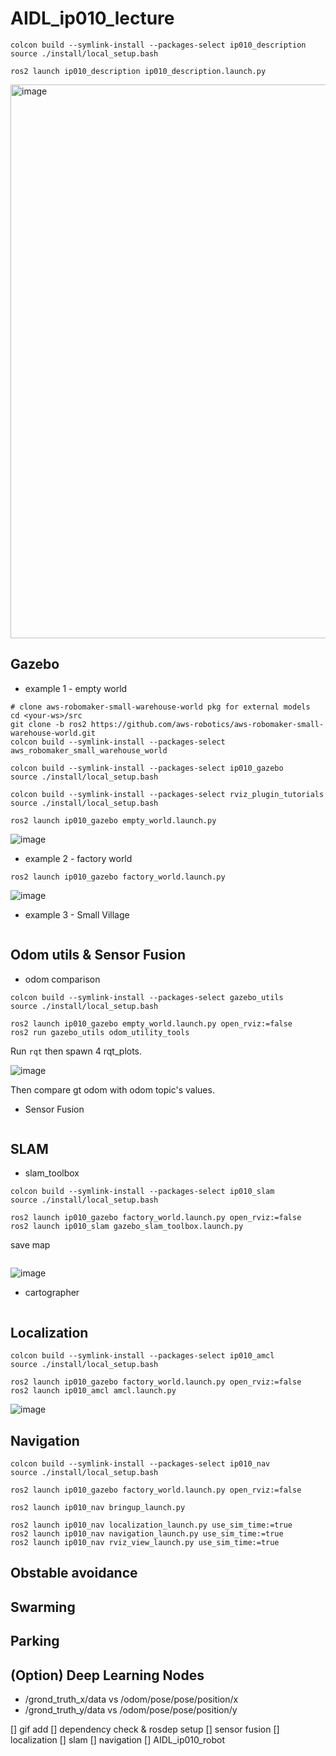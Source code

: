 # AIDL_ip010_lecture

```
colcon build --symlink-install --packages-select ip010_description
source ./install/local_setup.bash

ros2 launch ip010_description ip010_description.launch.py
```

<img width="886" alt="image" src="https://user-images.githubusercontent.com/12381733/164188762-98a6ba84-fdd2-4a0f-a6dc-c5c6abe946fb.png">

## Gazebo

* example 1 - empty world

```
# clone aws-robomaker-small-warehouse-world pkg for external models
cd <your-ws>/src
git clone -b ros2 https://github.com/aws-robotics/aws-robomaker-small-warehouse-world.git
colcon build --symlink-install --packages-select aws_robomaker_small_warehouse_world

colcon build --symlink-install --packages-select ip010_gazebo
source ./install/local_setup.bash

colcon build --symlink-install --packages-select rviz_plugin_tutorials
source ./install/local_setup.bash

ros2 launch ip010_gazebo empty_world.launch.py
```

![image](https://user-images.githubusercontent.com/12381733/169349414-fc2bece6-f1a3-47fb-837f-6b6f2ff16f3a.png)


* example 2 - factory world

```
ros2 launch ip010_gazebo factory_world.launch.py
```

![image](https://user-images.githubusercontent.com/12381733/169349575-8e53d2c8-4635-4e9b-9056-1f0ba197cec8.png)

* example 3 - Small Village

```

```

## Odom utils & Sensor Fusion

* odom comparison

```
colcon build --symlink-install --packages-select gazebo_utils
source ./install/local_setup.bash

ros2 launch ip010_gazebo empty_world.launch.py open_rviz:=false
ros2 run gazebo_utils odom_utility_tools
```

Run `rqt` then spawn 4 rqt_plots.

![image](https://user-images.githubusercontent.com/12381733/169341841-ca9b6dde-5245-437d-a742-eeff2a458d60.png)

Then compare gt odom with odom topic's values.

* Sensor Fusion

```

```

## SLAM

* slam_toolbox

```
colcon build --symlink-install --packages-select ip010_slam
source ./install/local_setup.bash

ros2 launch ip010_gazebo factory_world.launch.py open_rviz:=false
ros2 launch ip010_slam gazebo_slam_toolbox.launch.py 
```

save map

```

```

![image](https://user-images.githubusercontent.com/12381733/169345139-15c5de3b-5117-446f-9dd1-b86b787071e6.png)

* cartographer

```

```

## Localization

```
colcon build --symlink-install --packages-select ip010_amcl
source ./install/local_setup.bash

ros2 launch ip010_gazebo factory_world.launch.py open_rviz:=false
ros2 launch ip010_amcl amcl.launch.py
```

![image](https://user-images.githubusercontent.com/12381733/169355890-c182afdd-8921-4f9d-bc79-1c450ec8a139.png)

## Navigation

```
colcon build --symlink-install --packages-select ip010_nav
source ./install/local_setup.bash

ros2 launch ip010_gazebo factory_world.launch.py open_rviz:=false

ros2 launch ip010_nav bringup_launch.py 

ros2 launch ip010_nav localization_launch.py use_sim_time:=true
ros2 launch ip010_nav navigation_launch.py use_sim_time:=true
ros2 launch ip010_nav rviz_view_launch.py use_sim_time:=true
```

## Obstable avoidance

## Swarming

## Parking

## (Option) Deep Learning Nodes

- /grond_truth_x/data vs /odom/pose/pose/position/x
- /grond_truth_y/data vs /odom/pose/pose/position/y

[] gif add
[] dependency check & rosdep setup
[] sensor fusion
[] localization
[] slam
[] navigation
[] AIDL_ip010_robot
